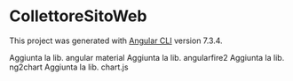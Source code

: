 # CollettoreSitoWeb

This project was generated with [Angular CLI](https://github.com/angular/angular-cli) version 7.3.4.

Aggiunta la lib. angular material
Aggiunta la lib. angularfire2
Aggiunta la lib. ng2chart
Aggiunta la lib. chart.js